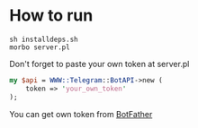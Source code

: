 # How to run

```
sh installdeps.sh
morbo server.pl
```

Don't forget to paste your own token at server.pl

```perl
my $api = WWW::Telegram::BotAPI->new (
    token => 'your_own_token'
);
```

You can get own token from [BotFather](https://telegram.me/BotFather)